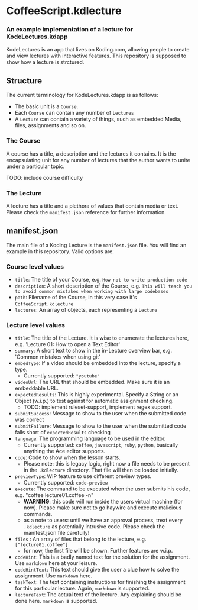 # CoffeeScript.kdlecture
### An example implementation of a lecture for KodeLectures.kdapp

KodeLectures is an app that lives on Koding.com, allowing people to create and view lectures with interactive features. This repository is supposed to show how a lecture is strctured. 

## Structure

The current terminology for KodeLectures.kdapp is as follows:

- The basic unit is a `Course`. 
- Each `Course` can contain any number of `Lectures`
- A `Lecture` can contain a variety of things, such as embedded Media, files, assignments and so on.

### The Course

A course has a title, a description and the lectures it contains. It is the encapsulating unit for any number of lectures that the author wants to unite under a particular topic.

TODO: include course difficulty

### The Lecture

A lecture has a title and a plethora of values that contain media or text. Please check the `manifest.json` reference for further information.

## manifest.json

The main file of a Koding Lecture is the `manifest.json` file. You will find an example in this repository. Valid options are:

### Course level values

- `title`: The title of your Course, e.g. `How not to write production code`
- `description`: A short description of the Course, e.g. `This will teach you to avoid common mistakes when working with large codebases`
- `path`: Filename of the Course, in this very case it's `CoffeeScript.kdlecture`
- `lectures`: An array of objects, each representing a `Lecture` 

### Lecture level values
- `title`: The title of the Lecture. It is wise to enumerate the lectures here, e.g. 'Lecture 01: How to open a Text Editor'
- `summary`: A short text to show in the in-Lecture overview bar, e.g. 'Common mistakes when using git'
- `embedType`: If a video should be embedded into the lecture, specify a type.
  - Currently supported: `"youtube"`
- `videoUrl`: The URL that should be embedded. Make sure it is an embeddable URL. 
- `expectedResults`: This is highly experimental. Specify a String or an Object (w.i.p.) to test against for automatic assignment checking.
  - TODO: implement ruleset-support, implement regex support. 
- `submitSuccess`: Message to show to the user when the submitted code was correct
- `submitFailure`: Message to show to the user when the submitted code falls short of `expectedResults` checking         
- `language`: The programming language to be used in the editor.
  - Currently supported: `coffee`, `javascript`, `ruby`, `python`, basically anything the Ace editor supports.
- `code`: Code to show when the lesson starts. 
   - Please note: this is legacy logic, right now a file needs to be present in the `.kdlecture` directory. That file will then be loaded initially.
- `previewType`: WIP feature to use different preview types.
  - Currently supported: `code-preview`  
- `execute`: The command to be executed when the user submits his code, e.g. "coffee lecture01.coffee -n"
  - **WARNING**: this code will run inside the users virtual machine (for now). Please make sure not to go haywire and execute malicious commands.
  - as a note to users: until we have an approval process, treat every `.kdlecture` as potentially intrusive code. Please check the manifest.json file carefully!
- `files` : An array of files that belong to the lecture, e.g. `["lecture01.coffee"]`
  - for now, the first file will be shown. Further features are w.i.p.
- `codeHint`: This is a badly named text for the solution for the assignment. Use `markdown` here at your leisure.
- `codeHintText`: This text should give the user a clue how to solve the assignment. Use `markdown` here.
- `taskText`: The text containing instructions for finishing the assignment for this particular lecture. Again, `markdown` is supported.
- `lectureText`: The actual text of the lecture. Any explaining should be done here. `markdown` is supported.
      
